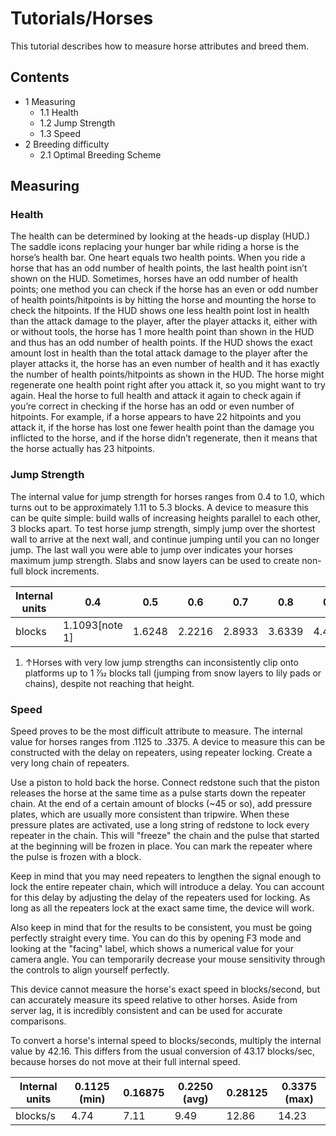 # Tutorials/Horses
This tutorial describes how to measure horse attributes and breed them.

## Contents
- 1 Measuring
	- 1.1 Health
	- 1.2 Jump Strength
	- 1.3 Speed
- 2 Breeding difficulty
	- 2.1 Optimal Breeding Scheme

## Measuring
### Health
The health can be determined by looking at the heads-up display (HUD.) The saddle icons replacing your hunger bar while riding a horse is the horse’s health bar. One heart equals two health points. When you ride a horse that has an odd number of health points, the last health point isn’t shown on the HUD.  Sometimes, horses have an odd number of health points; one method you can check if the horse has an even or odd number of health points/hitpoints is by hitting the horse and mounting the horse to check the hitpoints. If the HUD shows one less health point lost in health than the attack damage to the player, after the player attacks it, either with or without tools, the horse has 1 more health point than shown in the HUD and thus has an odd number of health points. If the HUD shows the exact amount lost in health than the total attack damage to the player after the player attacks it, the horse has an even number of health and it has exactly the number of health points/hitpoints as shown in the HUD. The horse might regenerate one health point right after you attack it, so you might want to try again. Heal the horse to full health and attack it again to check again if you’re correct in checking if the horse has an odd or even number of hitpoints. For example, if a horse appears to have 22 hitpoints and you attack it, if the horse has lost one fewer health point than the damage you inflicted to the horse, and if the horse didn’t regenerate, then it means that the horse actually has 23 hitpoints.

### Jump Strength
The internal value for jump strength for horses ranges from 0.4 to 1.0, which turns out to be approximately 1.11 to 5.3 blocks. A device to measure this can be quite simple: build walls of increasing heights parallel to each other, 3 blocks apart. To test horse jump strength, simply jump over the shortest wall to arrive at the next wall, and continue jumping until you can no longer jump. The last wall you were able to jump over indicates your horses maximum jump strength. Slabs and snow layers can be used to create non-full block increments.

| Internal units | 0.4            | 0.5    | 0.6    | 0.7    | 0.8    | 0.9    | 1.0     | player |
|----------------|----------------|--------|--------|--------|--------|--------|---------|--------|
| blocks         | 1.1093[note 1] | 1.6248 | 2.2216 | 2.8933 | 3.6339 | 4.4379 | 5.29997 | 1.2522 |

1. ↑Horses with very low jump strengths can inconsistently clip onto platforms up to 1 7⁄32 blocks tall (jumping from snow layers to lily pads or chains), despite not reaching that height.

### Speed
Speed proves to be the most difficult attribute to measure. The internal value for horses ranges from .1125 to .3375. A device to measure this can be constructed with the delay on repeaters, using repeater locking. Create a very long chain of repeaters. 

Use a piston to hold back the horse. Connect redstone such that the piston releases the horse at the same time as a pulse starts down the repeater chain. At the end of a certain amount of blocks (~45 or so), add pressure plates, which are usually more consistent than tripwire. When these pressure plates are activated, use a long string of redstone to lock every repeater in the chain. This will "freeze" the chain and the pulse that started at the beginning will be frozen in place. You can mark the repeater where the pulse is frozen with a block. 

Keep in mind that you may need repeaters to lengthen the signal enough to lock the entire repeater chain, which will introduce a delay. You can account for this delay by adjusting the delay of the repeaters used for locking. As long as all the repeaters lock at the exact same time, the device will work. 

Also keep in mind that for the results to be consistent, you must be going perfectly straight every time. You can do this by opening F3 mode and looking at the "facing" label, which shows a numerical value for your camera angle. You can temporarily decrease your mouse sensitivity through the controls to align yourself perfectly. 

This device cannot measure the horse's exact speed in blocks/second, but can accurately measure its speed relative to other horses. Aside from server lag, it is incredibly consistent and can be used for accurate comparisons.

To convert a horse's internal speed to blocks/seconds, multiply the internal value by 42.16. This differs from the usual conversion of 43.17 blocks/sec, because horses do not move at their full internal speed.

| Internal units | 0.1125 (min) | 0.16875 | 0.2250 (avg) | 0.28125 | 0.3375 (max) |
|----------------|--------------|---------|--------------|---------|--------------|
| blocks/s       | 4.74         | 7.11    | 9.49         | 12.86   | 14.23        |

